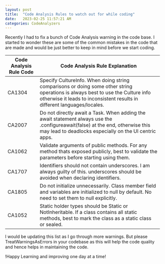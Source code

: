 ```yaml
---
layout: post
title:  "Code Analysis Rules to watch out for while coding"
date:   2023-02-25 11:57:21 AM
categories: CodeAnalyzers
---
```


Recently I had to fix a bunch of Code Analysis warning in the code base. I started to wonder these are some of the common mistakes in the code that are made and would be just better to keep in mind before we start coding.

| Code Analysis Rule Code  | Code Analysis Rule Explanation  |
|---|---|
|  CA1304 |  Specify CultureInfo. When doing string comparisons or  doing some other string operations is always best to use the Culture info otherwise it leads to inconsistent results in different languages/locales.|
|  CA2007 |  Do not directly await a Task. When adding the await statement always use the .configureawait(false) at the end, otherwise this may lead to deadlocks especially on the UI centric apps.|
|  CA1062 |  Validate arguments of public methods. For any method thats exposed publicly, best to validate the parameters before starting using them. |
|  CA1707 |  Identifiers should not contain underscores. I am always guilty of this. underscores should be avoided when declaring identifiers.|
|  CA1805 |  Do not initialize unnecessarily. Class member field and variables are initialized to null by default. No need to set them to null explicitly.|
|  CA1052 |  Static holder types should be Static or NotInheritable. If a class contains all static methods, best to mark the class as a static class or sealed. |


I would be updating this list as I go through more warnings. But please TreatWarningsAsErrors in your codebase as this will help the code quality and hence helps in maintaining the code.

!Happy Learning and improving one day at a time!